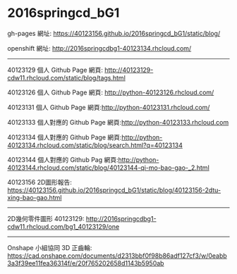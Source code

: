 # 2016springcd_bG1

gh-pages 網址: https://40123156.github.io/2016springcd_bG1/static/blog/

openshift 網址: http://2016springcdbg1-40123134.rhcloud.com/

----

40123129
個人 Github Page 網頁: http://40123129-cdw11.rhcloud.com/static/blog/tags.html

40123126
個人 Github Page 網頁: http://python-40123126.rhcloud.com/

40123131
個人 Github Page 網頁:http://python-40123131.rhcloud.com/

40123133
個人對應的 Github Page 網頁:http://python-40123133.rhcloud.com

40123134
個人對應的 Github Page 網頁:http://python-40123134.rhcloud.com/static/blog/search.html?q=40123134

40123144
個人對應的 Github Pag 網頁:http://python-40123144.rhcloud.com/static/blog/40123144-qi-mo-bao-gao-_2.html

40123156
2D圖形報告: https://40123156.github.io/2016springcd_bG1/static/blog/40123156-2dtu-xing-bao-gao.html

----

2D幾何零件圖形
40123129:
http://2016springcdbg1-cdw11.rhcloud.com/bg1_40123129/one

----

Onshape 小組協同 3D 正齒輪:
https://cad.onshape.com/documents/d2313bbf0f98b86adf127cf3/w/0eabb3a3f39ee11fea36314f/e/20f765202658d1143b5950ab
